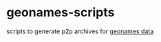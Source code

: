 # geonames-scripts

scripts to generate p2p archives for [geonames data](https://download.geonames.org/export/dump/)

